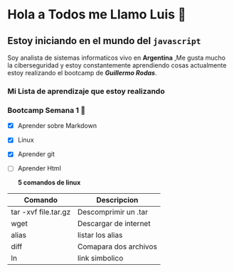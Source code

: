 

<!--

### Hi there 👋

**dvRetro/dvRetro** is a ✨ _special_ ✨ repository because its `README.md` (this file) appears on your GitHub profile.

Here are some ideas to get you started:

- 🔭 I’m currently working on ...
- 🌱 I’m currently learning ...
- 👯 I’m looking to collaborate on ...
- 🤔 I’m looking for help with ...
- 💬 Ask me about ...
- 📫 How to reach me: ...
- 😄 Pronouns: ...
- ⚡ Fun fact: ...
-->


# Hola a Todos  me Llamo Luis 🙂

## Estoy iniciando en el mundo del `javascript`
Soy analista de sistemas informaticos vivo en **Argentina** ,Me gusta mucho la ciberseguridad y estoy constantemente aprendiendo cosas actualmente estoy realizando el bootcamp de ***Guillermo Rodas***.

### Mi Lista de aprendizaje que estoy realizando  

### Bootcamp Semana 1 🦄

- [x] Aprender sobre Markdown 
- [x] Linux
- [x] Aprender git
- [ ] Aprender Html

  **5 comandos de linux**

|Comando              |Descripcion             |
|---------------------|------------------------|
|tar -xvf file.tar.gz |Descomprimir un .tar    |
|wget                 |Descargar de internet   |
|alias                |listar los alias        |
|diff                 |Comapara dos archivos   |       
|ln                   |link simbolico          |
